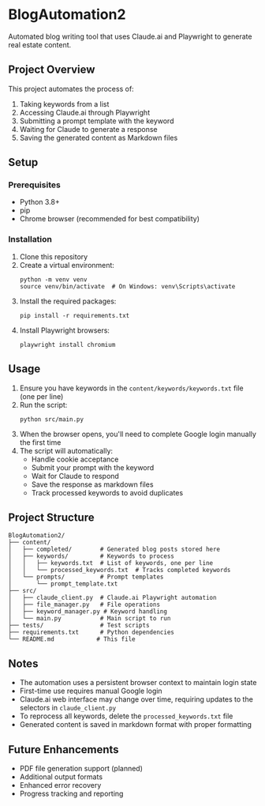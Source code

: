 # BlogAutomation2

Automated blog writing tool that uses Claude.ai and Playwright to generate real estate content.

## Project Overview

This project automates the process of:

1. Taking keywords from a list
2. Accessing Claude.ai through Playwright
3. Submitting a prompt template with the keyword
4. Waiting for Claude to generate a response
5. Saving the generated content as Markdown files

## Setup

### Prerequisites

- Python 3.8+
- pip
- Chrome browser (recommended for best compatibility)

### Installation

1. Clone this repository
2. Create a virtual environment:
   ```
   python -m venv venv
   source venv/bin/activate  # On Windows: venv\Scripts\activate
   ```
3. Install the required packages:
   ```
   pip install -r requirements.txt
   ```
4. Install Playwright browsers:
   ```
   playwright install chromium
   ```

## Usage

1. Ensure you have keywords in the `content/keywords/keywords.txt` file (one per line)
2. Run the script:
   ```
   python src/main.py
   ```
3. When the browser opens, you'll need to complete Google login manually the first time
4. The script will automatically:
   - Handle cookie acceptance
   - Submit your prompt with the keyword
   - Wait for Claude to respond
   - Save the response as markdown files
   - Track processed keywords to avoid duplicates

## Project Structure

```
BlogAutomation2/
├── content/
│   ├── completed/        # Generated blog posts stored here
│   ├── keywords/         # Keywords to process
│   │   ├── keywords.txt  # List of keywords, one per line
│   │   └── processed_keywords.txt  # Tracks completed keywords
│   └── prompts/          # Prompt templates
│       └── prompt_template.txt
├── src/
│   ├── claude_client.py  # Claude.ai Playwright automation
│   ├── file_manager.py   # File operations
│   ├── keyword_manager.py # Keyword handling
│   └── main.py           # Main script to run
├── tests/                # Test scripts
├── requirements.txt      # Python dependencies
└── README.md            # This file
```

## Notes

- The automation uses a persistent browser context to maintain login state
- First-time use requires manual Google login
- Claude.ai web interface may change over time, requiring updates to the selectors in `claude_client.py`
- To reprocess all keywords, delete the `processed_keywords.txt` file
- Generated content is saved in markdown format with proper formatting

## Future Enhancements

- PDF file generation support (planned)
- Additional output formats
- Enhanced error recovery
- Progress tracking and reporting

